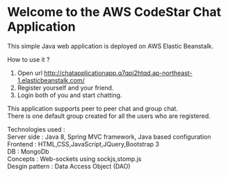 Welcome to the AWS CodeStar Chat Application
==================================================

This simple Java web application is deployed on AWS Elastic Beanstalk.

How to use it ?
1) Open url http://chatapplicationapp.q7qpi2htqd.ap-northeast-1.elasticbeanstalk.com/
2) Register yourself and your friend.
3) Login both of you and start chatting.

This application supports peer to peer chat and group chat.<br>
There is one default group created for all the users who are registered.<br>


Technologies used :<br>
Server side : Java 8, Spring MVC framework, Java based configuration <br>
Frontend : HTML,CSS,JavaScript,JQuery,Bootstrap 3 <br>
DB : MongoDb <br>
Concepts : Web-sockets using sockjs,stomp.js <br>
Desgin pattern : Data Access Object (DAO)
